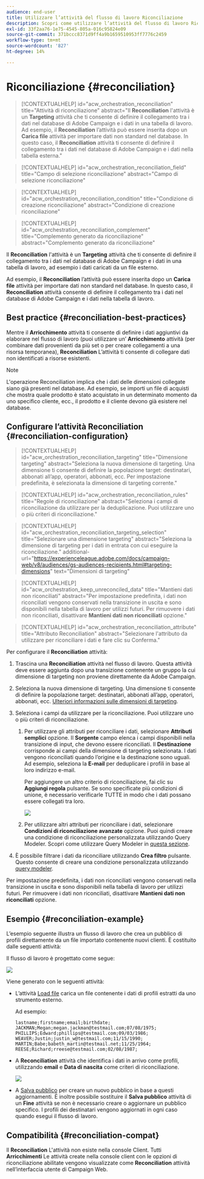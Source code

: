```yaml
---
audience: end-user
title: Utilizzare l’attività del flusso di lavoro Riconciliazione
description: Scopri come utilizzare l’attività del flusso di lavoro Riconciliazione
exl-id: 33f2aa76-1e75-4545-805a-016c95824e09
source-git-commit: 371bccc8371d9ff4a9b1659510953ff7776c2459
workflow-type: tm+mt
source-wordcount: '827'
ht-degree: 14%

---
```


# Riconciliazione {#reconciliation}

>[!CONTEXTUALHELP]
>id="acw_orchestration_reconciliation"
>title="Attività di riconciliazione"
>abstract="Il **Reconciliation** l&#39;attività è un **Targeting** attività che ti consente di definire il collegamento tra i dati nel database di Adobe Campaign e i dati in una tabella di lavoro. Ad esempio, il **Reconciliation** l’attività può essere inserita dopo un **Carica file** attività per importare dati non standard nel database. In questo caso, il **Reconciliation** attività ti consente di definire il collegamento tra i dati nel database di Adobe Campaign e i dati nella tabella esterna."

>[!CONTEXTUALHELP]
>id="acw_orchestration_reconciliation_field"
>title="Campo di selezione riconciliazione"
>abstract="Campo di selezione riconciliazione"

>[!CONTEXTUALHELP]
>id="acw_orchestration_reconciliation_condition"
>title="Condizione di creazione riconciliazione"
>abstract="Condizione di creazione riconciliazione"

>[!CONTEXTUALHELP]
>id="acw_orchestration_reconciliation_complement"
>title="Complemento generato da riconciliazione"
>abstract="Complemento generato da riconciliazione"

Il **Reconciliation** l&#39;attività è un **Targeting** attività che ti consente di definire il collegamento tra i dati nel database di Adobe Campaign e i dati in una tabella di lavoro, ad esempio i dati caricati da un file esterno.

Ad esempio, il **Reconciliation** l’attività può essere inserita dopo un **Carica file** attività per importare dati non standard nel database. In questo caso, il **Reconciliation** attività consente di definire il collegamento tra i dati nel database di Adobe Campaign e i dati nella tabella di lavoro.

## Best practice {#reconciliation-best-practices}

Mentre il **Arricchimento** attività ti consente di definire i dati aggiuntivi da elaborare nel flusso di lavoro (puoi utilizzare un’ **Arricchimento** attività (per combinare dati provenienti da più set o per creare collegamenti a una risorsa temporanea), **Reconciliation** L’attività ti consente di collegare dati non identificati a risorse esistenti.

>[!NOTE]
>L&#39;operazione Reconciliation implica che i dati delle dimensioni collegate siano già presenti nel database.  Ad esempio, se importi un file di acquisti che mostra quale prodotto è stato acquistato in un determinato momento da uno specifico cliente, ecc., il prodotto e il cliente devono già esistere nel database.

## Configurare l’attività Reconciliation {#reconciliation-configuration}

>[!CONTEXTUALHELP]
>id="acw_orchestration_reconciliation_targeting"
>title="Dimensione targeting"
>abstract="Seleziona la nuova dimensione di targeting. Una dimensione ti consente di definire la popolazione target: destinatari, abbonati all’app, operatori, abbonati, ecc. Per impostazione predefinita, è selezionata la dimensione di targeting corrente."

>[!CONTEXTUALHELP]
>id="acw_orchestration_reconciliation_rules"
>title="Regole di riconciliazione"
>abstract="Seleziona i campi di riconciliazione da utilizzare per la deduplicazione. Puoi utilizzare uno o più criteri di riconciliazione."

>[!CONTEXTUALHELP]
>id="acw_orchestration_reconciliation_targeting_selection"
>title="Selezionare una dimensione targeting"
>abstract="Seleziona la dimensione di targeting per i dati in entrata con cui eseguire la riconciliazione."
>additional-url="https://experienceleague.adobe.com/docs/campaign-web/v8/audiences/gs-audiences-recipients.html#targeting-dimensions" text="Dimensioni di targeting"

>[!CONTEXTUALHELP]
>id="acw_orchestration_keep_unreconciled_data"
>title="Mantieni dati non riconciliati"
>abstract="Per impostazione predefinita, i dati non riconciliati vengono conservati nella transizione in uscita e sono disponibili nella tabella di lavoro per utilizzi futuri. Per rimuovere i dati non riconciliati, disattivare **Mantieni dati non riconciliati** opzione."

>[!CONTEXTUALHELP]
>id="acw_orchestration_reconciliation_attribute"
>title="Attributo Reconciliation"
>abstract="Selezionare l&#39;attributo da utilizzare per riconciliare i dati e fare clic su Conferma."

Per configurare il **Reconciliation** attività:

1. Trascina una **Reconciliation** attività nel flusso di lavoro. Questa attività deve essere aggiunta dopo una transizione contenente un gruppo la cui dimensione di targeting non proviene direttamente da Adobe Campaign.

1. Seleziona la nuova dimensione di targeting. Una dimensione ti consente di definire la popolazione target: destinatari, abbonati all’app, operatori, abbonati, ecc. [Ulteriori informazioni sulle dimensioni di targeting](../../audience/about-recipients.md#targeting-dimensions).

1. Seleziona i campi da utilizzare per la riconciliazione. Puoi utilizzare uno o più criteri di riconciliazione.

   1. Per utilizzare gli attributi per riconciliare i dati, selezionare **Attributi semplici** opzione. Il **Sorgente** campo elenca i campi disponibili nella transizione di input, che devono essere riconciliati. Il **Destinazione** corrisponde ai campi della dimensione di targeting selezionata. I dati vengono riconciliati quando l’origine e la destinazione sono uguali. Ad esempio, seleziona la **E-mail** per deduplicare i profili in base al loro indirizzo e-mail.

      Per aggiungere un altro criterio di riconciliazione, fai clic su **Aggiungi regola** pulsante. Se sono specificate più condizioni di unione, è necessario verificarle TUTTE in modo che i dati possano essere collegati tra loro.

      ![](../assets/workflow-reconciliation-criteria.png)

   1. Per utilizzare altri attributi per riconciliare i dati, selezionare **Condizioni di riconciliazione avanzate** opzione. Puoi quindi creare una condizione di riconciliazione personalizzata utilizzando Query Modeler. Scopri come utilizzare Query Modeler in [questa sezione](../../query/query-modeler-overview.md).

1. È possibile filtrare i dati da riconciliare utilizzando **Crea filtro** pulsante. Questo consente di creare una condizione personalizzata utilizzando [query modeler](../../query/query-modeler-overview.md).

Per impostazione predefinita, i dati non riconciliati vengono conservati nella transizione in uscita e sono disponibili nella tabella di lavoro per utilizzi futuri. Per rimuovere i dati non riconciliati, disattivare **Mantieni dati non riconciliati** opzione.

## Esempio {#reconciliation-example}

L’esempio seguente illustra un flusso di lavoro che crea un pubblico di profili direttamente da un file importato contenente nuovi clienti. È costituito dalle seguenti attività:

Il flusso di lavoro è progettato come segue:

![](../assets/workflow-reconciliation-sample-1.0.png)


Viene generato con le seguenti attività:

* L’attività [Load file](load-file.md) carica un file contenente i dati di profili estratti da uno strumento esterno.

  Ad esempio:

  ```
  lastname;firstname;email;birthdate;
  JACKMAN;Megan;megan.jackman@testmail.com;07/08/1975;
  PHILLIPS;Edward;phillips@testmail.com;09/03/1986;
  WEAVER;Justin;justin_w@testmail.com;11/15/1990;
  MARTIN;Babe;babeth_martin@testmail.net;11/25/1964;
  REESE;Richard;rreese@testmail.com;02/08/1987;
  ```

* A **Reconciliation** attività che identifica i dati in arrivo come profili, utilizzando **email** e **Data di nascita** come criteri di riconciliazione.

  ![](../assets/workflow-reconciliation-sample-1.1.png)

* A [Salva pubblico](save-audience.md) per creare un nuovo pubblico in base a questi aggiornamenti. È inoltre possibile sostituire il **Salva pubblico** attività di un **Fine** attività se non è necessario creare o aggiornare un pubblico specifico. I profili dei destinatari vengono aggiornati in ogni caso quando esegui il flusso di lavoro.


## Compatibilità {#reconciliation-compat}

Il **Reconciliation** L&#39;attività non esiste nella console Client. Tutti **Arricchimenti** Le attività create nella console client con le opzioni di riconciliazione abilitate vengono visualizzate come **Reconciliation** attività nell’interfaccia utente di Campaign Web.

